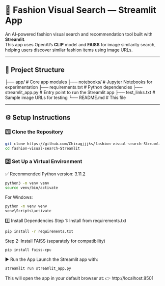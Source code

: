 # 👗 Fashion Visual Search — Streamlit App

An AI-powered fashion visual search and recommendation tool built with **Streamlit**.  
This app uses OpenAI’s **CLIP** model and **FAISS** for image similarity search, helping users discover similar fashion items using image URLs.

---

## 📁 Project Structure

├── app/ # Core app modules
├── notebooks/ # Jupyter Notebooks for experimentation
├── requirements.txt # Python dependencies
├── streamlit_app.py # Entry point to run the Streamlit app
├── test_links.txt # Sample image URLs for testing
└── README.md # This file

---

## ⚙️ Setup Instructions

### 1️⃣ Clone the Repository
```bash
git clone https://github.com/Chiragjjjks/fashion-visual-search-Streamlit.git
cd fashion-visual-search-Streamlit
```

### 2️⃣ Set Up a Virtual Environment
✅ Recommended Python version: 3.11.2
```bash
python3 -m venv venv
source venv/bin/activate
```

For Windows:
```bash
python -m venv venv
venv\Scripts\activate
```

3️⃣ Install Dependencies
Step 1: Install from requirements.txt
```bash
pip install -r requirements.txt
```

Step 2: Install FAISS (separately for compatibility)
```bash
pip install faiss-cpu
```

▶️ Run the App
Launch the Streamlit app with:

```bash
streamlit run streamlit_app.py
```

This will open the app in your default browser at:
👉 http://localhost:8501
